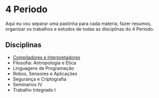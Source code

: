 # 4 Periodo

Aqui eu vou separar uma pastinha para cada materia, fazer resumos, organizar os trabalhos e estudos de todas as disciplinas do 4 Periodo.

## Disciplinas

* <a href="https://github.com/OliMattt/4Periodo/tree/main/Compiladores"> Compiladores e Interpretadores </a>
* Filosofia: Antropologia e Etica
* Linguagens de Programação
* Robos, Sensores e Aplicações
* Segurança e Criptografia
* Seminarios IV
* Trabalho Integrado I
